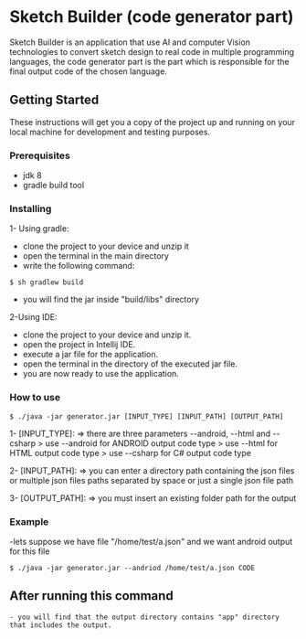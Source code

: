 # Sketch Builder (code generator part)

Sketch Builder is an application that use AI and computer Vision technologies to convert sketch design to real code in multiple programming languages, the code generator part is the part which is responsible for the final output code of the chosen language.

## Getting Started

These instructions will get you a copy of the project up and running on your local machine for development and testing purposes.

### Prerequisites

- jdk 8
- gradle build tool

### Installing


1- Using gradle:
- clone the project to your device and unzip it
- open the terminal in the main directory
- write the following command:
```
$ sh gradlew build
```
- you will find the jar inside "build/libs" directory

2-Using IDE:
- clone the project to your device and unzip it.
- open the project in Intellij IDE.
- execute a jar file for the application.
- open the terminal in the directory of the executed jar file.
- you are now ready to use the application.

### How to use

```
$ ./java -jar generator.jar [INPUT_TYPE] [INPUT_PATH] [OUTPUT_PATH]
```

1- [INPUT_TYPE]: => there are three parameters --android, --html and --csharp
    > use --android for ANDROID output code type
	> use --html for HTML output code type
	> use --csharp for C# output code type
	
2- [INPUT_PATH]: => you can enter a directory path containing the json files or multiple json files paths separated by space or just a single json file path

3- [OUTPUT_PATH]: => you must insert an existing folder path for the output

### Example

-lets suppose we have file "/home/test/a.json" and we want android output for this file

```
$ ./java -jar generator.jar --andriod /home/test/a.json CODE
```

## After running this command
	- you will find that the output directory contains "app" directory that includes the output.
	





